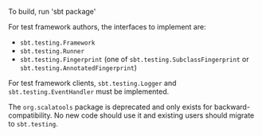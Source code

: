 To build, run 'sbt package'

For test framework authors, the interfaces to implement are:
 * `sbt.testing.Framework`
 * `sbt.testing.Runner`
 * `sbt.testing.Fingerprint` (one of `sbt.testing.SubclassFingerprint` or `sbt.testing.AnnotatedFingerprint`)

For test framework clients, `sbt.testing.Logger` and `sbt.testing.EventHandler` must be implemented.

The `org.scalatools` package is deprecated and only exists for backward-compatibility.
No new code should use it and existing users should migrate to `sbt.testing`.
